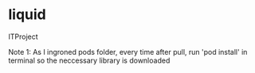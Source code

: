 # liquid
ITProject

Note 1: 
    As I ingroned pods folder, every time after pull, run 'pod install' in terminal so the neccessary library is downloaded  
